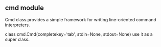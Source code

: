 cmd module
-----------
Cmd class provides a simple framework for writing line-oriented command interpreters.

 class cmd.Cmd(completekey='tab', stdin=None, stdout=None)
    use it as a super class.
    